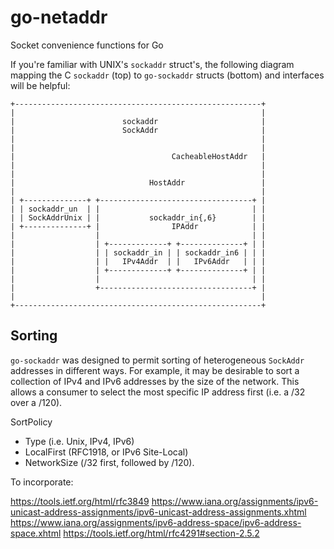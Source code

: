 # go-netaddr
Socket convenience functions for Go

If you're familiar with UNIX's `sockaddr` struct's, the following diagram
mapping the C `sockaddr` (top) to `go-sockaddr` structs (bottom) and
interfaces will be helpful:

```
+-------------------------------------------------------+
|                                                       |
|                        sockaddr                       |
|                        SockAddr                       |
|                                                       |
|                                                       |
|                                   CacheableHostAddr   |
|                                                       |
|                                                       |
|                              HostAddr                 |
|                                                       |
| +--------------+ +----------------------------------+ |
| | sockaddr_un  | |                                  | |
| | SockAddrUnix | |           sockaddr_in{,6}        | |
| +--------------+ |                IPAddr            | |
|                  |                                  | |
|                  | +-------------+ +--------------+ | |
|                  | | sockaddr_in | | sockaddr_in6 | | |
|                  | |   IPv4Addr  | |   IPv6Addr   | | |
|                  | +-------------+ +--------------+ | |
|                  |                                  | |
|                  +----------------------------------+ |
|                                                       |
+-------------------------------------------------------+
```

## Sorting

`go-sockaddr` was designed to permit sorting of heterogeneous `SockAddr`
addresses in different ways.  For example, it may be desirable to sort a
collection of IPv4 and IPv6 addresses by the size of the network.  This
allows a consumer to select the most specific IP address first (i.e. a /32
over a /120).

SortPolicy
* Type (i.e. Unix, IPv4, IPv6)
* LocalFirst (RFC1918, or IPv6 Site-Local)
* NetworkSize (/32 first, followed by /120).

To incorporate:

https://tools.ietf.org/html/rfc3849
https://www.iana.org/assignments/ipv6-unicast-address-assignments/ipv6-unicast-address-assignments.xhtml
https://www.iana.org/assignments/ipv6-address-space/ipv6-address-space.xhtml
https://tools.ietf.org/html/rfc4291#section-2.5.2

